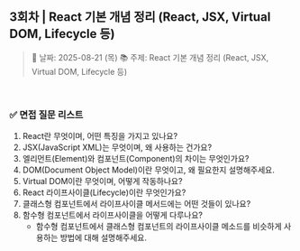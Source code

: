 ## 3회차 | React 기본 개념 정리 (React, JSX, Virtual DOM, Lifecycle 등)

> 📅 날짜: 2025-08-21 (목)
> 📚 주제: React 기본 개념 정리 (React, JSX, Virtual DOM, Lifecycle 등)

<br/>

### ✅ 면접 질문 리스트

1. React란 무엇이며, 어떤 특징을 가지고 있나요?
2. JSX(JavaScript XML)는 무엇이며, 왜 사용하는 건가요?
3. 엘리먼트(Element)와 컴포넌트(Component)의 차이는 무엇인가요?
4. DOM(Document Object Model)이란 무엇이고, 왜 필요한지 설명해주세요.
5. Virtual DOM이란 무엇이며, 어떻게 작동하나요?
6. React 라이프사이클(Lifecycle)이란 무엇인가요?
7. 클래스형 컴포넌트에서 라이프사이클 메서드에는 어떤 것들이 있나요?
8. 함수형 컴포넌트에서 라이프사이클을 어떻게 다루나요?
   - 함수형 컴포넌트에서 클래스형 컴포넌트의 라이프사이클 메소드를 비슷하게 사용하는 방법에 대해 설명해주세요.

<br/>

